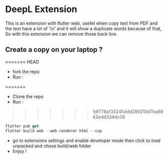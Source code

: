 # DeepL Extension

This is an extension with flutter web, usefel when copy text from PDF and the text have a lot of '\n' and it will show a duplicate words because of that, So with this extension we can remove those back line.

## Create a copy on your laptop ?
<<<<<<< HEAD

- fork the repo
- Run :

=======
- Clone the repo
- Run : 
>>>>>>> 1df778af33245ddd289210d7ba6843edd334dc08
```dart
flutter pub get
flutter build web --web-renderer html --csp
```

- go to extensions settings and enable developer mode then click to _load unpacked_ and chose build/web folder
- Enjoy !
